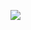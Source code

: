 [![](https://www.herokucdn.com/deploy/button.png)](https://heroku.com/deploy?template=https://github.com/dhYTv26J/ctgtjdfts.git)
